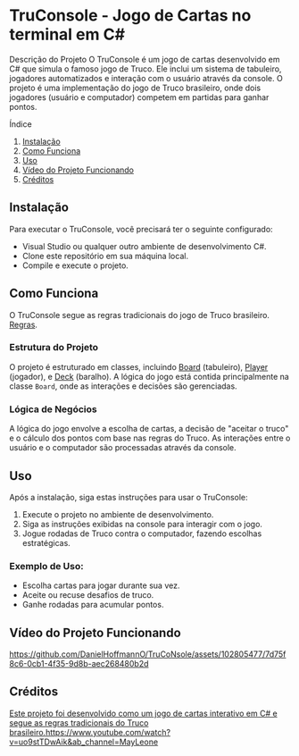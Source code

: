 # TruConsole - Jogo de Cartas no terminal em C#

Descrição do Projeto
O TruConsole é um jogo de cartas desenvolvido em C# que simula o famoso jogo de Truco. Ele inclui um sistema de tabuleiro, jogadores automatizados e interação com o usuário através da console. O projeto é uma implementação do jogo de Truco brasileiro, onde dois jogadores (usuário e computador) competem em partidas para ganhar pontos.

Índice
1. [Instalação](#instalação)
2. [Como Funciona](#como-funciona)
3. [Uso](#uso)
4. [Vídeo do Projeto Funcionando](#vídeo-do-projeto-funcionando)
5. [Créditos](#créditos)

## Instalação
Para executar o TruConsole, você precisará ter o seguinte configurado:

- Visual Studio ou qualquer outro ambiente de desenvolvimento C#.
- Clone este repositório em sua máquina local.
- Compile e execute o projeto.

## Como Funciona
O TruConsole segue as regras tradicionais do jogo de Truco brasileiro. [Regras](https://www.dicionariopopular.com/como-jogar-truco/).

### Estrutura do Projeto
O projeto é estruturado em classes, incluindo [Board](https://github.com/DanielHoffmannO/TruCoNsole/blob/main/src/core/TruCoNsole.Domain/Entity/Board.cs) (tabuleiro), [Player](https://github.com/DanielHoffmannO/TruCoNsole/blob/main/src/core/TruCoNsole.Domain/Entity/Player.cs) (jogador), e [Deck](https://github.com/DanielHoffmannO/TruCoNsole/blob/main/src/core/TruCoNsole.Domain/Entity/Deck.cs) (baralho). A lógica do jogo está contida principalmente na classe `Board`, onde as interações e decisões são gerenciadas.

### Lógica de Negócios
A lógica do jogo envolve a escolha de cartas, a decisão de "aceitar o truco" e o cálculo dos pontos com base nas regras do Truco. As interações entre o usuário e o computador são processadas através da console.

## Uso
Após a instalação, siga estas instruções para usar o TruConsole:

1. Execute o projeto no ambiente de desenvolvimento.
2. Siga as instruções exibidas na console para interagir com o jogo.
3. Jogue rodadas de Truco contra o computador, fazendo escolhas estratégicas.

### Exemplo de Uso:

- Escolha cartas para jogar durante sua vez.
- Aceite ou recuse desafios de truco.
- Ganhe rodadas para acumular pontos.

## Vídeo do Projeto Funcionando
https://github.com/DanielHoffmannO/TruCoNsole/assets/102805477/7d75f8c6-0cb1-4f35-9d8b-aec268480b2d

## Créditos
[Este projeto foi desenvolvido como um jogo de cartas interativo em C# e segue as regras tradicionais do Truco brasileiro.](https://www.youtube.com/watch?v=uo9stTDwAik&ab_channel=MayLeone)https://www.youtube.com/watch?v=uo9stTDwAik&ab_channel=MayLeone
